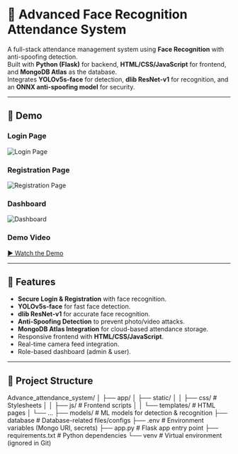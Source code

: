 # 🎯 Advanced Face Recognition Attendance System

A full-stack attendance management system using **Face Recognition** with anti-spoofing detection.  
Built with **Python (Flask)** for backend, **HTML/CSS/JavaScript** for frontend, and **MongoDB Atlas** as the database.  
Integrates **YOLOv5s-face** for detection, **dlib ResNet-v1** for recognition, and an **ONNX anti-spoofing model** for security.

---

## 📸 Demo

### Login Page
![Login Page](<img width="1374" height="825" alt="Screenshot 2025-05-16 004747" src="https://github.com/user-attachments/assets/dd991983-0a52-4603-8e00-59b4edd7ac4b" />)

### Registration Page
![Registration Page](<img width="628" height="825" alt="Screenshot 2025-05-16 004905" src="https://github.com/user-attachments/assets/65815782-88f2-458e-9afa-0a7fd5274aab"/>)

### Dashboard
![Dashboard](<img width="958" height="825" alt="Screenshot 2025-05-16 014922" src="https://github.com/user-attachments/assets/a2a59238-f829-4845-8203-36892b819c5c"/>)

### Demo Video
[▶ Watch the Demo](https://drive.google.com/file/d/14qV4HA2Ne9sjvqemmxPlpjlJyV_Kl3C5/view?usp=sharing)  

---

## 🚀 Features
- **Secure Login & Registration** with face recognition.
- **YOLOv5s-face** for fast face detection.
- **dlib ResNet-v1** for accurate face recognition.
- **Anti-Spoofing Detection** to prevent photo/video attacks.
- **MongoDB Atlas Integration** for cloud-based attendance storage.
- Responsive frontend with **HTML/CSS/JavaScript**.
- Real-time camera feed integration.
- Role-based dashboard (admin & user).

---

## 📂 Project Structure
Advance_attendance_system/
│
├── app/
│ ├── static/
│ │ ├── css/ # Stylesheets
│ │ ├── js/ # Frontend scripts
│ │ └── templates/ # HTML pages
│ └── ...
├── models/ # ML models for detection & recognition
├── database # Database-related files/configs
├── .env # Environment variables (Mongo URI, secrets)
├── app.py # Flask app entry point
├── requirements.txt # Python dependencies
└── venv # Virtual environment (ignored in Git)
